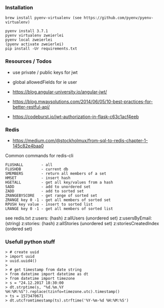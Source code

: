 ### Installation
```
brew install pyenv-virtualenv (see https://github.com/pyenv/pyenv-virtualenv)

pyenv install 3.7.1
pyenv virtualenv zweierlei
pyenv local zweierlei
(pyenv activate zweierlei)
pip install -Ur requirements.txt
```

### Resources / Todos
- use private / public keys for jwt
- global allowedFields for ie user

- https://blog.angular-university.io/angular-jwt/
- https://blog.mwaysolutions.com/2014/06/05/10-best-practices-for-better-restful-api/
- https://codeburst.io/jwt-authorization-in-flask-c63c1acf4eeb

### Redis
- https://medium.com/@stockholmux/from-sql-to-redis-chapter-1-145c82e4baa0

Common commands for redis-cli
```
FLUSHALL        - all
FLUSHDB         - current db
SMEMBERS        - return all members of a set
HMSET           - insert hash
HGETALL	        - get all key/values from a hash
SADD            - add to unordered set
ZADD	        - add to sorted set
ZRANGEBYSCORE   - get range of sorted set
ZRANGE key 0 -1 - get all members of sorted set
RPUSH key value - insert to sorted list
LRANGE key 0 -1 - get all members of sorted list
```

see redis.txt
z:users:<id>           (hash)
z:allUsers             (unordered set)
z:usersByEmail:<email> (string)
z:stories:<id>         (hash)
z:allStories           (unordered set)
z:storiesCreatedIndex  (ordered set)


### Usefull python stuff
```
> # create uuid
> import uuid
> uuid.uuid4()
>
> # get timestamp from date string
> from datetime import datetime as dt
> from datetime import timezone
> s = "24.12.2017 18:30:00
> dt.strptime(s, "%d.%m.%Y %H:%M:%S").replace(tzinfo=timezone.utc).timestamp()
> ts = 1573470671
> dt.utcfromtimestamp(ts).strftime('%Y-%m-%d %H:%M:%S')
